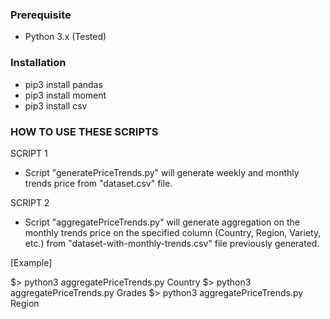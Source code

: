 ### Prerequisite

* Python 3.x (Tested)


### Installation

* pip3 install pandas
* pip3 install moment
* pip3 install csv


### HOW TO USE THESE SCRIPTS

SCRIPT 1
* Script "generatePriceTrends.py" will generate weekly and monthly trends price from "dataset.csv" file.

SCRIPT 2
* Script "aggregatePriceTrends.py" will generate aggregation on the monthly trends price on the specified column (Country, Region, Variety, etc.) from "dataset-with-monthly-trends.csv" file previously generated.

[Example]

$> python3 aggregatePriceTrends.py Country
$> python3 aggregatePriceTrends.py Grades
$> python3 aggregatePriceTrends.py Region